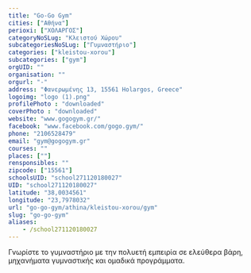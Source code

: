 ```yaml
---
title: "Go-Go Gym"
cities: ["Αθήνα"]
perioxi: ["ΧΟΛΑΡΓΟΣ"]
categoryNoSLug: "Κλειστού Χώρου"
subcategoriesNoSLug: ["Γυμναστήριο"]
categories: ["kleistou-xorou"]
subcategories: ["gym"]
orgUID: ""
organisation: ""
orgurl: "-"
address: "Φανερωμένης 13, 15561 Holargos, Greece"
logoimg: "logo (1).png"
profilePhoto : "downloaded"
coverPhoto : "downloaded"
website: "www.gogogym.gr/"
facebook: "www.facebook.com/gogo.gym/"
phone: "2106528479"
email: "gym@gogogym.gr"
courses: ""
places: [""]
rensponsibles: ""
zipcode: ["15561"]
schoolsUID: "school271120180027"
UID: "school271120180027"
latitude: "38,0034561"
longitude: "23,7978032"
url: "go-go-gym/athina/kleistou-xorou/gym"
slug: "go-go-gym"
aliases:
    - /school271120180027
---
```



Γνωρίστε το γυμναστήριο με την πολυετή εμπειρία σε ελεύθερα βάρη, μηχανήματα γυμναστικής και ομαδικά προγράμματα.

